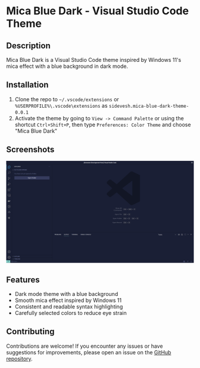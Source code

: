 # Mica Blue Dark - Visual Studio Code Theme

## Description

Mica Blue Dark is a Visual Studio Code theme inspired by Windows 11's mica effect with a blue background in dark mode.

## Installation

1. Clone the repo to `~/.vscode/extensions` or `%USERPROFILE%\.vscode\extensions` as `sidevesh.mica-blue-dark-theme-0.0.1`
4. Activate the theme by going to `View -> Command Palette` or using the shortcut `Ctrl+Shift+P`, then type `Preferences: Color Theme` and choose "Mica Blue Dark"

## Screenshots

<div>
    <img src="screenshots/screenshot.png" alt="Screenshot of Mica Blue Dark theme">
</div>

## Features

- Dark mode theme with a blue background
- Smooth mica effect inspired by Windows 11
- Consistent and readable syntax highlighting
- Carefully selected colors to reduce eye strain

## Contributing

Contributions are welcome! If you encounter any issues or have suggestions for improvements, please open an issue on the [GitHub repository](https://github.com/sidevesh/vscode-mica-blue-dark-theme).
